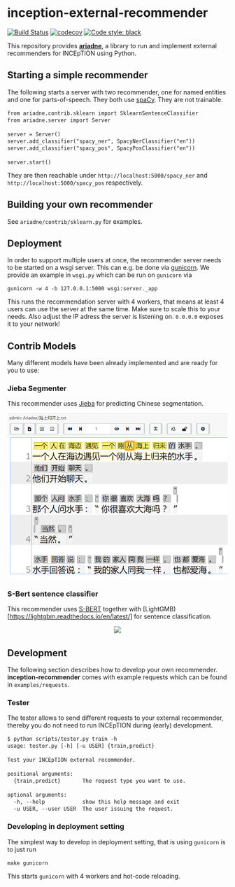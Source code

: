 # inception-external-recommender

[![Build Status](https://travis-ci.org/inception-project/inception-external-recommender.svg?branch=master)](https://travis-ci.org/inception-project/inception-external-recommender)
[![codecov](https://codecov.io/gh/inception-project/inception-external-recommender/branch/master/graph/badge.svg)](https://codecov.io/gh/inception-project/inception-external-recommender)
[![Code style: black](https://img.shields.io/badge/code%20style-black-000000.svg)](https://github.com/psf/black)

This repository provides **[ariadne](https://inception.fandom.com/wiki/Ariadne)**, a library 
to run and implement external recommenders for INCEpTION using Python.

## Starting a simple recommender

The following starts a server with two recommender, one for named entities and one for
parts-of-speech. They both use [spaCy](https://spacy.io/). They are not trainable.

    from ariadne.contrib.sklearn import SklearnSentenceClassifier
    from ariadne.server import Server
      
    server = Server()
    server.add_classifier("spacy_ner", SpacyNerClassifier("en"))
    server.add_classifier("spacy_pos", SpacyPosClassifier("en"))

    server.start()
    
They are then reachable under `http://localhost:5000/spacy_ner` and 
`http://localhost:5000/spacy_pos` respectively.
    
## Building your own recommender

See `ariadne/contrib/sklearn.py` for examples.

## Deployment

In order to support multiple users at once, the recommender server needs to be started on
a wsgi server. This can e.g. be done via [gunicorn](https://gunicorn.org/). We provide an
example in `wsgi.py` which can be run on `gunicorn` via

    gunicorn -w 4 -b 127.0.0.1:5000 wsgi:server._app
    
This runs the recommendation server with 4 workers, that means at least 4 users can use the 
server at the same time. Make sure to scale this to your needs. Also adjust the IP adress
the server is listening on. `0.0.0.0` exposes it to your network!

## Contrib Models

Many different models have been already implemented and are ready for you to use:


### Jieba Segmenter

This recommender uses [Jieba](https://github.com/fxsjy/jieba) for predicting Chinese segmentation.

<p align="center">
  <img src="img/jieba.png">
</p>

### S-Bert sentence classifier

This recommender uses [S-BERT](https://github.com/UKPLab/sentence-transformers) together with
[LightGMB)[https://lightgbm.readthedocs.io/en/latest/] for sentence classification.

<p align="center">
  <img src="img/sbert_sls.png.png">
</p>

## Development

The following section describes how to develop your own recommender. **inception-recommender** 
comes with example requests which can be found in `examples/requests`.

### Tester

The tester allows to send different requests to your external recommender, thereby you
do not need to run INCEpTION during (early) development.

    $ python scripts/tester.py train -h
    usage: tester.py [-h] [-u USER] {train,predict}
    
    Test your INCEpTION external recommender.
    
    positional arguments:
      {train,predict}       The request type you want to use.
    
    optional arguments:
      -h, --help            show this help message and exit
      -u USER, --user USER  The user issuing the request.
      
### Developing in deployment setting

The simplest way to develop in deployment setting, that is using `gunicorn` is to just run

    make gunicorn
    
This starts `gunicorn` with 4 workers and hot-code reloading.